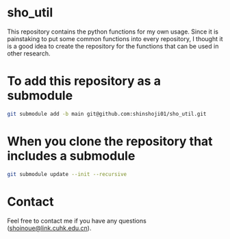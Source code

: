 # sho_util
This repository contains the python functions for my own usage. Since it is painstaking to put some common functions into every repository, I thought it is a good idea to create the repository for the functions that can be used in other research. 
# To add this repository as a submodule
```bash
git submodule add -b main git@github.com:shinshoji01/sho_util.git
```
# When you clone the repository that includes a submodule
```bash
git submodule update --init --recursive
```

# Contact
Feel free to contact me if you have any questions (shoinoue@link.cuhk.edu.cn).
